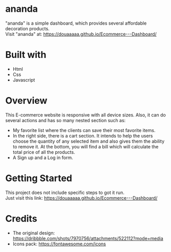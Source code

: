 # ananda
"ananda" is a simple dashboard, which provides several affordable decoration products. <br /> 
Visit "ananda" at: https://douaaaaa.github.io/Ecommerce---Dashboard/

# Built with
* Html
* Css
* Javascript

# Overview
This E-commerce website is responsive with all device sizes. Also, it can do several actions and has so many nested section such as: 
* My favorite list where the clients can save their most favorite items. 
* In the right side, there is a cart section. It intends to help the users choose the quantity of any selected item and also gives them the ability to remove it. At the bottom, you will find a bill which will calculate the total price of all the products. 
* A Sign up and a Log in form. 

# Getting Started
This project does not include specific steps to got it run. <br /> 
Just visit this link: https://douaaaaa.github.io/Ecommerce---Dashboard/

# Credits
* The original design: https://dribbble.com/shots/7970756/attachments/522112?mode=media
* Icons pack: https://fontawesome.com/icons
